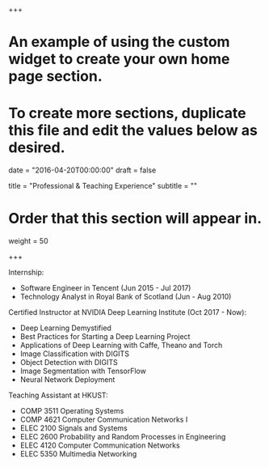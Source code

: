 +++
# An example of using the custom widget to create your own home page section.
# To create more sections, duplicate this file and edit the values below as desired.

date = "2016-04-20T00:00:00"
draft = false

title = "Professional & Teaching Experience"
subtitle = ""

# Order that this section will appear in.
weight = 50

+++

Internship:

- Software Engineer in Tencent (Jun 2015 - Jul 2017)
- Technology Analyst in Royal Bank of Scotland (Jun - Aug 2010)

Certified Instructor at NVIDIA Deep Learning Institute (Oct 2017 - Now):

- Deep Learning Demystified
- Best Practices for Starting a Deep Learning Project
- Applications of Deep Learning with Caffe, Theano and Torch
- Image Classification with DIGITS
- Object Detection with DIGITS
- Image Segmentation with TensorFlow
- Neural Network Deployment

Teaching Assistant at HKUST:

- COMP 3511 Operating Systems
- COMP 4621 Computer Communication Networks I
- ELEC 2100 Signals and Systems
- ELEC 2600 Probability and Random Processes in Engineering
- ELEC 4120	Computer Communication Networks
- ELEC 5350 Multimedia Networking
